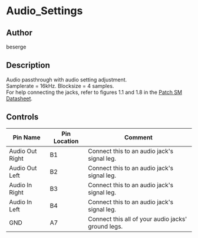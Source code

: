 # Audio_Settings

## Author

beserge

## Description

Audio passthrough with audio setting adjustment.  
Samplerate = 16kHz. Blocksize = 4 samples.  
For help connecting the jacks, refer to figures 1.1 and 1.8 in the [Patch SM Datasheet](https://github.com/electro-smith/DaisyPatchSM/blob/main/doc/datasheet/ES_Patch_SM_datasheet_v1.0.pdf).  

## Controls

| Pin Name | Pin Location | Comment |
| --- | --- | --- |
| Audio Out Right | B1 | Connect this to an audio jack's signal leg. |
| Audio Out Left | B2 | Connect this to an audio jack's signal leg. |
| Audio In Right | B3 | Connect this to an audio jack's signal leg. |
| Audio In Left | B4 | Connect this to an audio jack's signal leg. |
| GND | A7 | Connect this all of your audio jacks' ground legs. |
